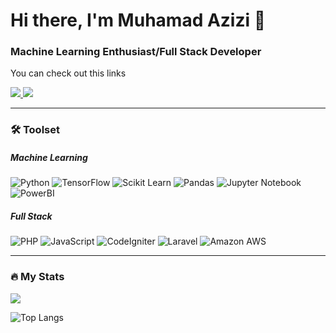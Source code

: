 # Hi there, I'm Muhamad Azizi 👋
### Machine Learning Enthusiast/Full Stack Developer
You can check out this links

<div id="badge">
  <a href="https://www.linkedin.com/in/muhamad-azizi-84a363187/">
    <img src="https://img.shields.io/badge/-LinkedIn-3776AB?style=for-the-badge&logo=linkedin&logoColor=white" />
  </a>
  <a href="https://eazipr.blogspot.com/">
    <img src="https://img.shields.io/badge/-Blog-FF5722?style=for-the-badge&logo=blogger&logoColor=white" />
  </a>
</div>

<hr/>

### 🛠️ Toolset
##### Machine Learning
![Python](https://img.shields.io/badge/-Python-3776AB?style=for-the-badge&logo=python&logoColor=white)
![TensorFlow](https://img.shields.io/badge/-TensorFlow-FF6F00?style=for-the-badge&logo=tensorflow&logoColor=white)
![Scikit Learn](https://img.shields.io/badge/-Scikit%20Learn-F7931E?style=for-the-badge&logo=scikitlearn&logoColor=white)
![Pandas](https://img.shields.io/badge/-Pandas-150458?style=for-the-badge&logo=pandas&logoColor=white)
![Jupyter Notebook](https://img.shields.io/badge/-Jupyter%20Notebook-F37626?style=for-the-badge&logo=jupyter&logoColor=white)
![PowerBI](https://img.shields.io/badge/-Power%20BI-F2C811?style=for-the-badge&logo=powerbi&logoColor=black)

##### Full Stack
![PHP](https://img.shields.io/badge/-PHP-777BB4?style=for-the-badge&logo=php&logoColor=white)
![JavaScript](https://img.shields.io/badge/-JavaScript-F7DF1E?style=for-the-badge&logo=javascript&logoColor=black)
![CodeIgniter](https://img.shields.io/badge/-CodeIgniter-EF4223?style=for-the-badge&logo=codeigniter&logoColor=white)
![Laravel](https://img.shields.io/badge/-Laravel-FF2D20?style=for-the-badge&logo=laravel&logoColor=white)
![Amazon AWS](https://img.shields.io/badge/-Amazon%20AWS-232F3E?style=for-the-badge&logo=amazon-aws&logoColor=white)

<hr/>

### 🔥 My Stats
![](https://github-readme-streak-stats.herokuapp.com/?user=MuhamadAzizi)

![Top Langs](https://github-readme-stats.vercel.app/api/top-langs/?username=MuhamadAzizi&layout=compact&theme=vision-friendly-light)
